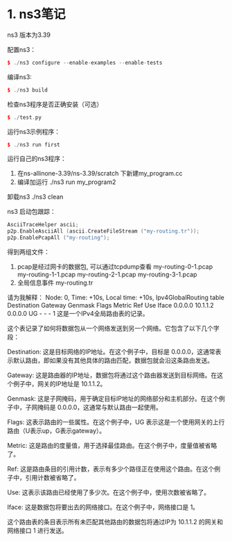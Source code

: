 # 1. ns3笔记
ns3 版本为3.39

配置ns3：
```C++
$ ./ns3 configure --enable-examples --enable-tests
```

编译ns3:
```C++
$ ./ns3 build
```

检查ns3程序是否正确安装（可选）
```C++
$ ./test.py
```

运行ns3示例程序：
```C++
$ ./ns3 run first
```

运行自己的ns3程序：
1. 在ns-allinone-3.39/ns-3.39/scratch 下新建my_program.cc
2. 编译加运行  ./ns3 run my_program2 

卸载ns3
./ns3 clean


ns3 启动包跟踪：
```C++
AsciiTraceHelper ascii;
p2p.EnableAsciiAll (ascii.CreateFileStream ("my-routing.tr"));
p2p.EnablePcapAll ("my-routing");
```

得到两组文件：
1. pcap是经过网卡的数据包, 可以通过tcpdump查看
my-routing-0-1.pcap
my-routing-1-1.pcap
my-routing-2-1.pcap
my-routing-3-1.pcap
2. 全局信息事件
my-routing.tr





请为我解释：
Node: 0, Time: +10s, Local time: +10s, Ipv4GlobalRouting table
Destination     Gateway         Genmask         Flags Metric Ref    Use Iface
0.0.0.0         10.1.1.2        0.0.0.0         UG    -      -      -   1
这是一个IPv4全局路由表的记录。

这个表记录了如何将数据包从一个网络发送到另一个网络。它包含了以下几个字段：

Destination: 这是目标网络的IP地址。在这个例子中，目标是 0.0.0.0，这通常表示默认路由，即如果没有其他具体的路由匹配，数据包就会沿这条路由发送。

Gateway: 这是路由器的IP地址，数据包将通过这个路由器发送到目标网络。在这个例子中，网关的IP地址是 10.1.1.2。

Genmask: 这是子网掩码，用于确定目标IP地址的网络部分和主机部分。在这个例子中，子网掩码是 0.0.0.0，这通常与默认路由一起使用。

Flags: 这表示路由的一些属性。在这个例子中，UG 表示这是一个使用网关的上行路由（U表示up，G表示gateway）。

Metric: 这是路由的度量值，用于选择最佳路由。在这个例子中，度量值被省略了。

Ref: 这是路由条目的引用计数，表示有多少个路径正在使用这个路由。在这个例子中，引用计数被省略了。

Use: 这表示该路由已经使用了多少次。在这个例子中，使用次数被省略了。

Iface: 这是数据包将要出去的网络接口。在这个例子中，网络接口是 1。

这个路由表的条目表示所有未匹配其他路由的数据包将通过IP为 10.1.1.2 的网关和网络接口 1 进行发送。
